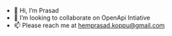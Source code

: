 - 👋 Hi, I’m Prasad
- 💞️ I’m looking to collaborate on OpenApi Intiative 
- 📫 Please reach me at hemprasad.koppu@gmail.com

<!---
hemprasadkoppu/hemprasadkoppu is a ✨ special ✨ repository because its `README.md` (this file) appears on your GitHub profile.
You can click the Preview link to take a look at your changes.
--->

